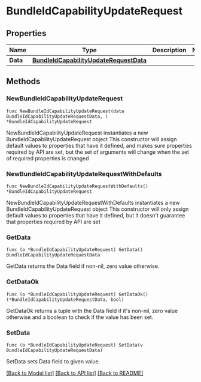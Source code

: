 # BundleIdCapabilityUpdateRequest

## Properties

Name | Type | Description | Notes
------------ | ------------- | ------------- | -------------
**Data** | [**BundleIdCapabilityUpdateRequestData**](BundleIdCapabilityUpdateRequest_data.md) |  | 

## Methods

### NewBundleIdCapabilityUpdateRequest

`func NewBundleIdCapabilityUpdateRequest(data BundleIdCapabilityUpdateRequestData, ) *BundleIdCapabilityUpdateRequest`

NewBundleIdCapabilityUpdateRequest instantiates a new BundleIdCapabilityUpdateRequest object
This constructor will assign default values to properties that have it defined,
and makes sure properties required by API are set, but the set of arguments
will change when the set of required properties is changed

### NewBundleIdCapabilityUpdateRequestWithDefaults

`func NewBundleIdCapabilityUpdateRequestWithDefaults() *BundleIdCapabilityUpdateRequest`

NewBundleIdCapabilityUpdateRequestWithDefaults instantiates a new BundleIdCapabilityUpdateRequest object
This constructor will only assign default values to properties that have it defined,
but it doesn't guarantee that properties required by API are set

### GetData

`func (o *BundleIdCapabilityUpdateRequest) GetData() BundleIdCapabilityUpdateRequestData`

GetData returns the Data field if non-nil, zero value otherwise.

### GetDataOk

`func (o *BundleIdCapabilityUpdateRequest) GetDataOk() (*BundleIdCapabilityUpdateRequestData, bool)`

GetDataOk returns a tuple with the Data field if it's non-nil, zero value otherwise
and a boolean to check if the value has been set.

### SetData

`func (o *BundleIdCapabilityUpdateRequest) SetData(v BundleIdCapabilityUpdateRequestData)`

SetData sets Data field to given value.



[[Back to Model list]](../README.md#documentation-for-models) [[Back to API list]](../README.md#documentation-for-api-endpoints) [[Back to README]](../README.md)


